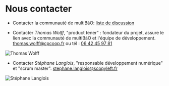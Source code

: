 # Nous contacter

* Contacter la communauté de multiBàO: [liste de discussion](http://lists.imaginationforpeople.org/cgi-bin/mailman/listinfo/multibao)

* Contacter *Thomas Wolff*, "product tener" : fondateur du projet, assure le lien avec la communauté de multiBàO et l'équipe de développement. [thomas.wolff@cpcoop.fr](mailto:thomas.wolff@cpcoop.fr) ou tél : [06 42 45 97 81](tel:33642459781)

![Thomas Wolff](http://imaginationforpeople.org/site_media/mugshots/b252f6e006.jpg)

* Contacter *Stéphane Langlois*, "responsable développement numérique" et "scrum master". [stephane.langlois@scopyleft.fr](mailto:stephane.langlois@scopyleft.fr)

![Stéphane Langlois](http://www.paris-web.fr/2012/assets_c/2012/09/stephane_Langlois_143-thumb-143x143-264.jpg)




